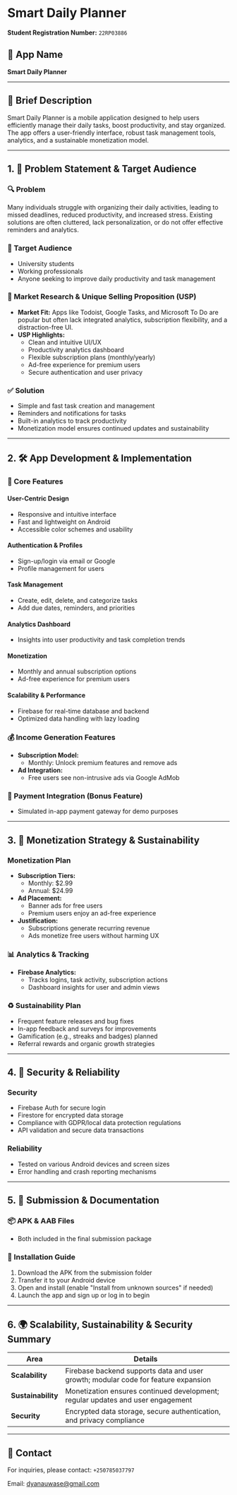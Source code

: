 # Smart Daily Planner

**Student Registration Number:** `22RP03886`



## 📱 App Name  
**Smart Daily Planner**

---

## 📝 Brief Description  
Smart Daily Planner is a mobile application designed to help users efficiently manage their daily tasks, boost productivity, and stay organized. The app offers a user-friendly interface, robust task management tools, analytics, and a sustainable monetization model.

---

## 1. 🎯 Problem Statement & Target Audience

### 🔍 Problem  
Many individuals struggle with organizing their daily activities, leading to missed deadlines, reduced productivity, and increased stress. Existing solutions are often cluttered, lack personalization, or do not offer effective reminders and analytics.

### 👥 Target Audience  
- University students  
- Working professionals  
- Anyone seeking to improve daily productivity and task management  

### 🧠 Market Research & Unique Selling Proposition (USP)  
- **Market Fit:** Apps like Todoist, Google Tasks, and Microsoft To Do are popular but often lack integrated analytics, subscription flexibility, and a distraction-free UI.  
- **USP Highlights:**
  - Clean and intuitive UI/UX
  - Productivity analytics dashboard
  - Flexible subscription plans (monthly/yearly)
  - Ad-free experience for premium users
  - Secure authentication and user privacy

### ✅ Solution  
- Simple and fast task creation and management  
- Reminders and notifications for tasks  
- Built-in analytics to track productivity  
- Monetization model ensures continued updates and sustainability  

---

## 2. 🛠 App Development & Implementation

### 🔑 Core Features

#### User-Centric Design  
- Responsive and intuitive interface  
- Fast and lightweight on Android  
- Accessible color schemes and usability

#### Authentication & Profiles  
- Sign-up/login via email or Google  
- Profile management for users  

#### Task Management  
- Create, edit, delete, and categorize tasks  
- Add due dates, reminders, and priorities  

#### Analytics Dashboard  
- Insights into user productivity and task completion trends  

#### Monetization  
- Monthly and annual subscription options  
- Ad-free experience for premium users  

#### Scalability & Performance  
- Firebase for real-time database and backend  
- Optimized data handling with lazy loading

### 💰 Income Generation Features  
- **Subscription Model:**
  - Monthly: Unlock premium features and remove ads  
- **Ad Integration:**
  - Free users see non-intrusive ads via Google AdMob

### 🧾 Payment Integration (Bonus Feature)  
- Simulated in-app payment gateway for demo purposes  

---

## 3. 💸 Monetization Strategy & Sustainability

### Monetization Plan  
- **Subscription Tiers:**  
  - Monthly: $2.99  
  - Annual: $24.99  
- **Ad Placement:**  
  - Banner ads for free users  
  - Premium users enjoy an ad-free experience  
- **Justification:**  
  - Subscriptions generate recurring revenue  
  - Ads monetize free users without harming UX  

### 📊 Analytics & Tracking  
- **Firebase Analytics:**  
  - Tracks logins, task activity, subscription actions  
  - Dashboard insights for user and admin views  

### ♻️ Sustainability Plan  
- Frequent feature releases and bug fixes  
- In-app feedback and surveys for improvements  
- Gamification (e.g., streaks and badges) planned  
- Referral rewards and organic growth strategies  

---

## 4. 🔐 Security & Reliability

### Security  
- Firebase Auth for secure login  
- Firestore for encrypted data storage  
- Compliance with GDPR/local data protection regulations  
- API validation and secure data transactions  

### Reliability  
- Tested on various Android devices and screen sizes  
- Error handling and crash reporting mechanisms  

---

## 5. 🚀 Submission & Documentation

### 📦 APK & AAB Files  
- Both included in the final submission package  



### 📲 Installation Guide  
1. Download the APK from the submission folder  
2. Transfer it to your Android device  
3. Open and install (enable "Install from unknown sources" if needed)  
4. Launch the app and sign up or log in to begin  

---

## 6. 🌍 Scalability, Sustainability & Security Summary

| Area         | Details |
|--------------|---------|
| **Scalability** | Firebase backend supports data and user growth; modular code for feature expansion |
| **Sustainability** | Monetization ensures continued development; regular updates and user engagement |
| **Security** | Encrypted data storage, secure authentication, and privacy compliance |

---



## 📧 Contact

For inquiries, please contact: `+250785037797`  

Email: dyanauwase@gmail.com
